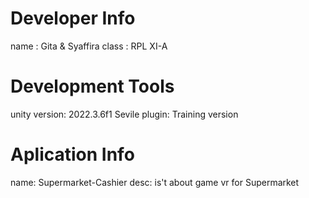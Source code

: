 # Developer Info
name : Gita & Syaffira
class : RPL XI-A

# Development Tools


unity version: 2022.3.6f1
Sevile plugin: Training version



# Aplication Info

name: Supermarket-Cashier
desc: is't about game vr for Supermarket 